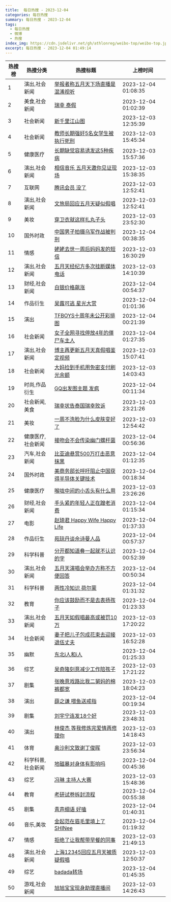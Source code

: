 ```yaml
---
title:  每日热搜 - 2023-12-04
categories: 每日热搜
summary: 每日热搜 - 2023-12-04
tags:
  - 每日热搜
  - 微博
  - 热搜
index_img: https://cdn.jsdelivr.net/gh/athlonreg/weibo-top/weibo-top.jpeg
excerpt: 每日热搜 - 2023-12-04 01:49:14
---
```


| 热搜榜 | 热搜分类 | 热搜标题 | 上榜时间 |
| --- | --- | --- | --- |
| 1 | 演出,社会新闻 | [举报者称五月天下场直播是混淆视听](https://s.weibo.com/weibo%3Fq%3D%2523%E4%B8%BE%E6%8A%A5%E8%80%85%E7%A7%B0%E4%BA%94%E6%9C%88%E5%A4%A9%E4%B8%8B%E5%9C%BA%E7%9B%B4%E6%92%AD%E6%98%AF%E6%B7%B7%E6%B7%86%E8%A7%86%E5%90%AC%2523) | 2023-12-04 01:08:35 | 
| 2 | 美食,社会新闻 | [瑞幸 泰假](https://s.weibo.com/weibo%3Fq%3D%2523%E7%91%9E%E5%B9%B8%20%E6%B3%B0%E5%81%87%2523) | 2023-12-04 01:02:39 | 
| 3 | 社会新闻 | [新千里江山图](https://s.weibo.com/weibo%3Fq%3D%2523%E6%96%B0%E5%8D%83%E9%87%8C%E6%B1%9F%E5%B1%B1%E5%9B%BE%2523) | 2023-12-03 12:35:39 | 
| 4 | 社会新闻 | [教师长期强奸5名女学生被执行死刑](https://s.weibo.com/weibo%3Fq%3D%2523%E6%95%99%E5%B8%88%E9%95%BF%E6%9C%9F%E5%BC%BA%E5%A5%B85%E5%90%8D%E5%A5%B3%E5%AD%A6%E7%94%9F%E8%A2%AB%E6%89%A7%E8%A1%8C%E6%AD%BB%E5%88%91%2523) | 2023-12-03 15:45:34 | 
| 5 | 健康医疗 | [长期缺觉容易诱发这5种疾病](https://s.weibo.com/weibo%3Fq%3D%2523%E9%95%BF%E6%9C%9F%E7%BC%BA%E8%A7%89%E5%AE%B9%E6%98%93%E8%AF%B1%E5%8F%91%E8%BF%995%E7%A7%8D%E7%96%BE%E7%97%85%2523) | 2023-12-03 15:57:36 | 
| 6 | 演出,社会新闻 | [相信音乐 五月天邀你见证现场](https://s.weibo.com/weibo%3Fq%3D%2523%E7%9B%B8%E4%BF%A1%E9%9F%B3%E4%B9%90%20%E4%BA%94%E6%9C%88%E5%A4%A9%E9%82%80%E4%BD%A0%E8%A7%81%E8%AF%81%E7%8E%B0%E5%9C%BA%2523) | 2023-12-03 15:38:35 | 
| 7 | 互联网 | [腾讯会员 没了](https://s.weibo.com/weibo%3Fq%3D%2523%E8%85%BE%E8%AE%AF%E4%BC%9A%E5%91%98%20%E6%B2%A1%E4%BA%86%2523) | 2023-12-03 12:52:41 | 
| 8 | 演出,社会新闻 | [文旅局回应五月天疑似假唱](https://s.weibo.com/weibo%3Fq%3D%2523%E6%96%87%E6%97%85%E5%B1%80%E5%9B%9E%E5%BA%94%E4%BA%94%E6%9C%88%E5%A4%A9%E7%96%91%E4%BC%BC%E5%81%87%E5%94%B1%2523) | 2023-12-03 12:52:41 | 
| 9 | 美妆 | [穿卫衣就这样扎丸子头](https://s.weibo.com/weibo%3Fq%3D%2523%E7%A9%BF%E5%8D%AB%E8%A1%A3%E5%B0%B1%E8%BF%99%E6%A0%B7%E6%89%8E%E4%B8%B8%E5%AD%90%E5%A4%B4%2523) | 2023-12-03 23:52:30 | 
| 10 | 国外时政 | [中国男子拍摄乌军作战被判刑](https://s.weibo.com/weibo%3Fq%3D%2523%E4%B8%AD%E5%9B%BD%E7%94%B7%E5%AD%90%E6%8B%8D%E6%91%84%E4%B9%8C%E5%86%9B%E4%BD%9C%E6%88%98%E8%A2%AB%E5%88%A4%E5%88%91%2523) | 2023-12-04 00:38:35 | 
| 11 | 情感 | [姥姥去世一周后妈妈发的短信](https://s.weibo.com/weibo%3Fq%3D%2523%E5%A7%A5%E5%A7%A5%E5%8E%BB%E4%B8%96%E4%B8%80%E5%91%A8%E5%90%8E%E5%A6%88%E5%A6%88%E5%8F%91%E7%9A%84%E7%9F%AD%E4%BF%A1%2523) | 2023-12-03 16:30:29 | 
| 12 | 演出,社会新闻 | [五月天经纪方多次挂断媒体电话](https://s.weibo.com/weibo%3Fq%3D%2523%E4%BA%94%E6%9C%88%E5%A4%A9%E7%BB%8F%E7%BA%AA%E6%96%B9%E5%A4%9A%E6%AC%A1%E6%8C%82%E6%96%AD%E5%AA%92%E4%BD%93%E7%94%B5%E8%AF%9D%2523) | 2023-12-03 14:10:39 | 
| 13 | 财经,社会新闻 | [白银价格飙涨](https://s.weibo.com/weibo%3Fq%3D%2523%E7%99%BD%E9%93%B6%E4%BB%B7%E6%A0%BC%E9%A3%99%E6%B6%A8%2523) | 2023-12-04 00:54:37 | 
| 14 | 作品衍生 | [吴露可逃 星光大赏](https://s.weibo.com/weibo%3Fq%3D%2523%E5%90%B4%E9%9C%B2%E5%8F%AF%E9%80%83%20%E6%98%9F%E5%85%89%E5%A4%A7%E8%B5%8F%2523) | 2023-12-04 01:01:36 | 
| 15 | 演出 | [TFBOYS十周年未公开彩排图](https://s.weibo.com/weibo%3Fq%3D%2523TFBOYS%E5%8D%81%E5%91%A8%E5%B9%B4%E6%9C%AA%E5%85%AC%E5%BC%80%E5%BD%A9%E6%8E%92%E5%9B%BE%2523) | 2023-12-04 00:21:39 | 
| 16 | 社会新闻 | [女子全网寻找停放4年的僵尸车主人](https://s.weibo.com/weibo%3Fq%3D%2523%E5%A5%B3%E5%AD%90%E5%85%A8%E7%BD%91%E5%AF%BB%E6%89%BE%E5%81%9C%E6%94%BE4%E5%B9%B4%E7%9A%84%E5%83%B5%E5%B0%B8%E8%BD%A6%E4%B8%BB%E4%BA%BA%2523) | 2023-12-04 01:27:35 | 
| 17 | 演出,社会新闻 | [博主再更新五月天真假唱鉴定视频](https://s.weibo.com/weibo%3Fq%3D%2523%E5%8D%9A%E4%B8%BB%E5%86%8D%E6%9B%B4%E6%96%B0%E4%BA%94%E6%9C%88%E5%A4%A9%E7%9C%9F%E5%81%87%E5%94%B1%E9%89%B4%E5%AE%9A%E8%A7%86%E9%A2%91%2523) | 2023-12-03 15:07:41 | 
| 18 | 社会新闻 | [大妈捡到手机用免密支付刷光余额](https://s.weibo.com/weibo%3Fq%3D%2523%E5%A4%A7%E5%A6%88%E6%8D%A1%E5%88%B0%E6%89%8B%E6%9C%BA%E7%94%A8%E5%85%8D%E5%AF%86%E6%94%AF%E4%BB%98%E5%88%B7%E5%85%89%E4%BD%99%E9%A2%9D%2523) | 2023-12-03 14:03:43 | 
| 19 | 时尚,作品衍生 | [GQ出发图主题 发疯](https://s.weibo.com/weibo%3Fq%3D%2523GQ%E5%87%BA%E5%8F%91%E5%9B%BE%E4%B8%BB%E9%A2%98%20%E5%8F%91%E7%96%AF%2523) | 2023-12-04 00:11:34 | 
| 20 | 社会新闻,美食 | [瑞幸状告泰国瑞幸败诉](https://s.weibo.com/weibo%3Fq%3D%2523%E7%91%9E%E5%B9%B8%E7%8A%B6%E5%91%8A%E6%B3%B0%E5%9B%BD%E7%91%9E%E5%B9%B8%E8%B4%A5%E8%AF%89%2523) | 2023-12-03 23:21:26 | 
| 21 | 美妆 | [一周不洗脸为什么皮肤变好了](https://s.weibo.com/weibo%3Fq%3D%2523%E4%B8%80%E5%91%A8%E4%B8%8D%E6%B4%97%E8%84%B8%E4%B8%BA%E4%BB%80%E4%B9%88%E7%9A%AE%E8%82%A4%E5%8F%98%E5%A5%BD%E4%BA%86%2523) | 2023-12-03 12:54:42 | 
| 22 | 健康医疗,社会新闻 | [接吻会不会传染幽门螺杆菌](https://s.weibo.com/weibo%3Fq%3D%2523%E6%8E%A5%E5%90%BB%E4%BC%9A%E4%B8%8D%E4%BC%9A%E4%BC%A0%E6%9F%93%E5%B9%BD%E9%97%A8%E8%9E%BA%E6%9D%86%E8%8F%8C%2523) | 2023-12-04 00:56:36 | 
| 23 | 汽车,社会新闻 | [比亚迪悬赏500万打击恶意抹黑](https://s.weibo.com/weibo%3Fq%3D%2523%E6%AF%94%E4%BA%9A%E8%BF%AA%E6%82%AC%E8%B5%8F500%E4%B8%87%E6%89%93%E5%87%BB%E6%81%B6%E6%84%8F%E6%8A%B9%E9%BB%91%2523) | 2023-12-04 01:12:35 | 
| 24 | 国外时政 | [美商务部长呼吁阻止中国获得半导体关键技术](https://s.weibo.com/weibo%3Fq%3D%2523%E7%BE%8E%E5%95%86%E5%8A%A1%E9%83%A8%E9%95%BF%E5%91%BC%E5%90%81%E9%98%BB%E6%AD%A2%E4%B8%AD%E5%9B%BD%E8%8E%B7%E5%BE%97%E5%8D%8A%E5%AF%BC%E4%BD%93%E5%85%B3%E9%94%AE%E6%8A%80%E6%9C%AF%2523) | 2023-12-04 00:18:34 | 
| 25 | 健康医疗 | [喉咙中间的小舌头有什么用](https://s.weibo.com/weibo%3Fq%3D%2523%E5%96%89%E5%92%99%E4%B8%AD%E9%97%B4%E7%9A%84%E5%B0%8F%E8%88%8C%E5%A4%B4%E6%9C%89%E4%BB%80%E4%B9%88%E7%94%A8%2523) | 2023-12-03 23:26:26 | 
| 26 | 财经,社会新闻 | [手头紧的年轻人正在蹭老消费](https://s.weibo.com/weibo%3Fq%3D%2523%E6%89%8B%E5%A4%B4%E7%B4%A7%E7%9A%84%E5%B9%B4%E8%BD%BB%E4%BA%BA%E6%AD%A3%E5%9C%A8%E8%B9%AD%E8%80%81%E6%B6%88%E8%B4%B9%2523) | 2023-12-04 01:15:34 | 
| 27 | 电影 | [赵琦君 Happy Wife Happy Life](https://s.weibo.com/weibo%3Fq%3D%2523%E8%B5%B5%E7%90%A6%E5%90%9B%20Happy%20Wife%20Happy%20Life%2523) | 2023-12-04 01:37:33 | 
| 28 | 作品衍生 | [苑琼丹谈佘诗曼人品](https://s.weibo.com/weibo%3Fq%3D%2523%E8%8B%91%E7%90%BC%E4%B8%B9%E8%B0%88%E4%BD%98%E8%AF%97%E6%9B%BC%E4%BA%BA%E5%93%81%2523) | 2023-12-04 00:57:37 | 
| 29 | 科学科普 | [分开都知道叠一起就不认识的字](https://s.weibo.com/weibo%3Fq%3D%2523%E5%88%86%E5%BC%80%E9%83%BD%E7%9F%A5%E9%81%93%E5%8F%A0%E4%B8%80%E8%B5%B7%E5%B0%B1%E4%B8%8D%E8%AE%A4%E8%AF%86%E7%9A%84%E5%AD%97%2523) | 2023-12-04 00:52:39 | 
| 30 | 演出,社会新闻 | [五月天演唱会举办方称不方便回答](https://s.weibo.com/weibo%3Fq%3D%2523%E4%BA%94%E6%9C%88%E5%A4%A9%E6%BC%94%E5%94%B1%E4%BC%9A%E4%B8%BE%E5%8A%9E%E6%96%B9%E7%A7%B0%E4%B8%8D%E6%96%B9%E4%BE%BF%E5%9B%9E%E7%AD%94%2523) | 2023-12-04 00:50:34 | 
| 31 | 科学科普 | [两性冷知识 荷尔蒙](https://s.weibo.com/weibo%3Fq%3D%2523%E4%B8%A4%E6%80%A7%E5%86%B7%E7%9F%A5%E8%AF%86%20%E8%8D%B7%E5%B0%94%E8%92%99%2523) | 2023-12-04 01:31:32 | 
| 32 | 教育 | [你应该鼓励而不是去表扬孩子](https://s.weibo.com/weibo%3Fq%3D%2523%E4%BD%A0%E5%BA%94%E8%AF%A5%E9%BC%93%E5%8A%B1%E8%80%8C%E4%B8%8D%E6%98%AF%E5%8E%BB%E8%A1%A8%E6%89%AC%E5%AD%A9%E5%AD%90%2523) | 2023-12-04 01:23:33 | 
| 33 | 演出,社会新闻 | [五月天如假唱最高或被罚10万](https://s.weibo.com/weibo%3Fq%3D%2523%E4%BA%94%E6%9C%88%E5%A4%A9%E5%A6%82%E5%81%87%E5%94%B1%E6%9C%80%E9%AB%98%E6%88%96%E8%A2%AB%E7%BD%9A10%E4%B8%87%2523) | 2023-12-03 17:20:22 | 
| 34 | 社会新闻 | [妻子把儿子包成花束去迎接退伍丈夫](https://s.weibo.com/weibo%3Fq%3D%2523%E5%A6%BB%E5%AD%90%E6%8A%8A%E5%84%BF%E5%AD%90%E5%8C%85%E6%88%90%E8%8A%B1%E6%9D%9F%E5%8E%BB%E8%BF%8E%E6%8E%A5%E9%80%80%E4%BC%8D%E4%B8%88%E5%A4%AB%2523) | 2023-12-03 16:52:28 | 
| 35 | 幽默 | [东北i人和i人](https://s.weibo.com/weibo%3Fq%3D%2523%E4%B8%9C%E5%8C%97i%E4%BA%BA%E5%92%8Ci%E4%BA%BA%2523) | 2023-12-04 01:25:33 | 
| 36 | 综艺 | [吴奇隆刻意减少工作陪孩子](https://s.weibo.com/weibo%3Fq%3D%2523%E5%90%B4%E5%A5%87%E9%9A%86%E5%88%BB%E6%84%8F%E5%87%8F%E5%B0%91%E5%B7%A5%E4%BD%9C%E9%99%AA%E5%AD%A9%E5%AD%90%2523) | 2023-12-03 17:21:22 | 
| 37 | 剧集 | [张晚意戏路比我二舅妈的棉裤都宽](https://s.weibo.com/weibo%3Fq%3D%2523%E5%BC%A0%E6%99%9A%E6%84%8F%E6%88%8F%E8%B7%AF%E6%AF%94%E6%88%91%E4%BA%8C%E8%88%85%E5%A6%88%E7%9A%84%E6%A3%89%E8%A3%A4%E9%83%BD%E5%AE%BD%2523) | 2023-12-03 18:04:23 | 
| 38 | 演出 | [薛之谦 喂鱼送戒指](https://s.weibo.com/weibo%3Fq%3D%2523%E8%96%9B%E4%B9%8B%E8%B0%A6%20%E5%96%82%E9%B1%BC%E9%80%81%E6%88%92%E6%8C%87%2523) | 2023-12-04 00:19:34 | 
| 39 | 剧集 | [刘宇宁连发18个好](https://s.weibo.com/weibo%3Fq%3D%2523%E5%88%98%E5%AE%87%E5%AE%81%E8%BF%9E%E5%8F%9118%E4%B8%AA%E5%A5%BD%2523) | 2023-12-03 23:48:31 | 
| 40 | 演出 | [林俊杰 等我修炼完爱情再修理你](https://s.weibo.com/weibo%3Fq%3D%2523%E6%9E%97%E4%BF%8A%E6%9D%B0%20%E7%AD%89%E6%88%91%E4%BF%AE%E7%82%BC%E5%AE%8C%E7%88%B1%E6%83%85%E5%86%8D%E4%BF%AE%E7%90%86%E4%BD%A0%2523) | 2023-12-03 14:18:43 | 
| 41 | 体育 | [奥沙利文致谢丁俊晖](https://s.weibo.com/weibo%3Fq%3D%2523%E5%A5%A5%E6%B2%99%E5%88%A9%E6%96%87%E8%87%B4%E8%B0%A2%E4%B8%81%E4%BF%8A%E6%99%96%2523) | 2023-12-03 23:56:34 | 
| 42 | 科学科普,社会新闻 | [地磁暴对身体有影响吗](https://s.weibo.com/weibo%3Fq%3D%2523%E5%9C%B0%E7%A3%81%E6%9A%B4%E5%AF%B9%E8%BA%AB%E4%BD%93%E6%9C%89%E5%BD%B1%E5%93%8D%E5%90%97%2523) | 2023-12-04 00:45:36 | 
| 43 | 综艺 | [冯琳 主持人大赛](https://s.weibo.com/weibo%3Fq%3D%2523%E5%86%AF%E7%90%B3%20%E4%B8%BB%E6%8C%81%E4%BA%BA%E5%A4%A7%E8%B5%9B%2523) | 2023-12-03 15:48:36 | 
| 44 | 教育 | [考研试卷拆封流程](https://s.weibo.com/weibo%3Fq%3D%2523%E8%80%83%E7%A0%94%E8%AF%95%E5%8D%B7%E6%8B%86%E5%B0%81%E6%B5%81%E7%A8%8B%2523) | 2023-12-04 00:55:38 | 
| 45 | 剧集 | [青声细语 好嗑](https://s.weibo.com/weibo%3Fq%3D%2523%E9%9D%92%E5%A3%B0%E7%BB%86%E8%AF%AD%20%E5%A5%BD%E5%97%91%2523) | 2023-12-04 01:40:31 | 
| 46 | 音乐,美妆 | [金起范在眉毛里填上了SHINee](https://s.weibo.com/weibo%3Fq%3D%2523%E9%87%91%E8%B5%B7%E8%8C%83%E5%9C%A8%E7%9C%89%E6%AF%9B%E9%87%8C%E5%A1%AB%E4%B8%8A%E4%BA%86SHINee%2523) | 2023-12-04 01:19:32 | 
| 47 | 情感 | [拒绝了让我帮带早餐的同事](https://s.weibo.com/weibo%3Fq%3D%2523%E6%8B%92%E7%BB%9D%E4%BA%86%E8%AE%A9%E6%88%91%E5%B8%AE%E5%B8%A6%E6%97%A9%E9%A4%90%E7%9A%84%E5%90%8C%E4%BA%8B%2523) | 2023-12-03 21:49:13 | 
| 48 | 演出,社会新闻 | [上海12345回应五月天被质疑假唱](https://s.weibo.com/weibo%3Fq%3D%2523%E4%B8%8A%E6%B5%B712345%E5%9B%9E%E5%BA%94%E4%BA%94%E6%9C%88%E5%A4%A9%E8%A2%AB%E8%B4%A8%E7%96%91%E5%81%87%E5%94%B1%2523) | 2023-12-03 12:50:37 | 
| 49 | 综艺 | [badada转场](https://s.weibo.com/weibo%3Fq%3D%2523badada%E8%BD%AC%E5%9C%BA%2523) | 2023-12-04 01:45:35 | 
| 50 | 游戏,社会新闻 | [旭旭宝宝现身助理直播间](https://s.weibo.com/weibo%3Fq%3D%2523%E6%97%AD%E6%97%AD%E5%AE%9D%E5%AE%9D%E7%8E%B0%E8%BA%AB%E5%8A%A9%E7%90%86%E7%9B%B4%E6%92%AD%E9%97%B4%2523) | 2023-12-03 14:26:43 | 
